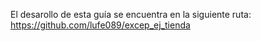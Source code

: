  El desarollo de esta guía se encuentra en la siguiente ruta: 
 https://github.com/lufe089/excep_ej_tienda
